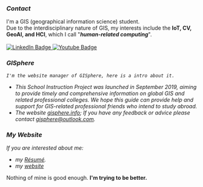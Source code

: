 ### *Contact*
I'm a GIS (geographical information science) student. <br>
Due to the interdisciplinary nature of GIS, my interests include the **IoT, CV, GeoAI, and HCI**, which I call "***human-related computing***".
<br><br>
<a href="https://www.linkedin.com/in/pengyu-chen-a07973181/">
  <img src="https://img.shields.io/badge/LinkedIn-blue?style=for-the-badge&logo=linkedin&logoColor=yellow" alt="LinkedIn Badge"/>
</a>
<a href="andyphilharmonic@gmail.com">
  <img src="https://img.shields.io/badge/Gmail-yellow?style=for-the-badge&logo=gmail&logoColor=blue" alt="Youtube Badge"/>
</a>

### *GISphere*
*`I'm the website manager of GISphere, here is a intro about it.`*
- *This School Instruction Project was launched in September 2019, aiming to provide timely and comprehensive information on global GIS and related professional colleges.* *We hope this guide can provide help and support for GIS-related professional friends who intend to study abroad.*
- *The website [gisphere.info](https://gisphere.info/);  If you have any feedback or advice please contact <gisphere@outlook.com>.*

### *My Website*
  *If you are interested about me:* 
  - *my [Résumé](https://pengyu-gis.github.io/about.html).*   
  - *my [website](pengyu-gis.github.io)*
    
 Nothing of mine is good enough. **I'm trying to be better.**
